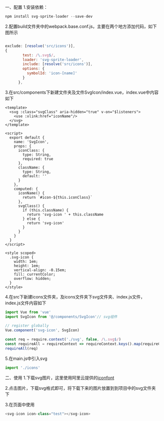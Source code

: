 一、配置
1.安装依赖：

~~~js
npm install svg-sprite-loader --save-dev
~~~~
2.配置build文件夹中的webpack.base.conf.js，主要在两个地方添加代码，如下图所示
~~~js

exclude: [resolve('src/icons')],
{
        test: /\.svg$/,
        loader: 'svg-sprite-loader',
        include: [resolve('src/icons')],
        options: {
          symbolId: 'icon-[name]'
        }
      },
~~~

3.在src/components下新建文件夹及文件SvgIcon/index.vue，index.vue中内容如下

~~~vue
<template>
  <svg :class="svgClass" aria-hidden="true" v-on="$listeners">
    <use :xlink:href="iconName"/>
  </svg>
</template>
 
<script>
  export default {
    name: 'SvgIcon',
    props: {
      iconClass: {
        type: String,
        required: true
      },
      className: {
        type: String,
        default: ''
      }
    },
    computed: {
      iconName() {
        return `#icon-${this.iconClass}`
      },
      svgClass() {
        if (this.className) {
          return 'svg-icon ' + this.className
        } else {
          return 'svg-icon'
        }
      }
    }
  }
</script>
 
<style scoped>
  .svg-icon {
    width: 1em;
    height: 1em;
    vertical-align: -0.15em;
    fill: currentColor;
    overflow: hidden;
  }
</style>
~~~
4.在src下新建icons文件夹，及icons文件夹下svg文件夹、index.js文件， index.js文件内容如下

~~~js
import Vue from 'vue'
import SvgIcon from '@/components/SvgIcon'// svg组件
 
// register globally
Vue.component('svg-icon', SvgIcon)
 
const req = require.context('./svg', false, /\.svg$/)
const requireAll = requireContext => requireContext.keys().map(requireContext)
requireAll(req)
~~~
5.在main.js中引入svg
~~~js
import './icons'
~~~

二、使用
1.下载svg图片，这里使用阿里云提供的[iconfont](https://www.iconfont.cn/collections/index?spm=a313x.7781069.1998910419.4&type=1)

2.点击图片，下载svg格式即可，将下载下来的图片放置到到项目中的svg文件夹下



3.在页面中使用
~~~js
<svg-icon icon-class="test"></svg-icon>
~~~
